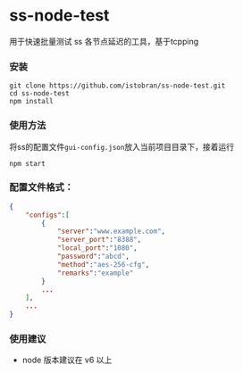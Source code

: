 # ss-node-test
用于快速批量测试 ss 各节点延迟的工具，基于tcpping

### 安装

    git clone https://github.com/istobran/ss-node-test.git
    cd ss-node-test
    npm install

### 使用方法
将ss的配置文件`gui-config.json`放入当前项目目录下，接着运行

	npm start

### 配置文件格式：
```json
{
    "configs":[
        {
            "server":"www.example.com",
            "server_port":"8388",
            "local_port":"1080",
            "password":"abcd",
            "method":"aes-256-cfg",
            "remarks":"example"
        }
        ...
    ],
    ...
}
```

### 使用建议
- node 版本建议在 v6 以上
